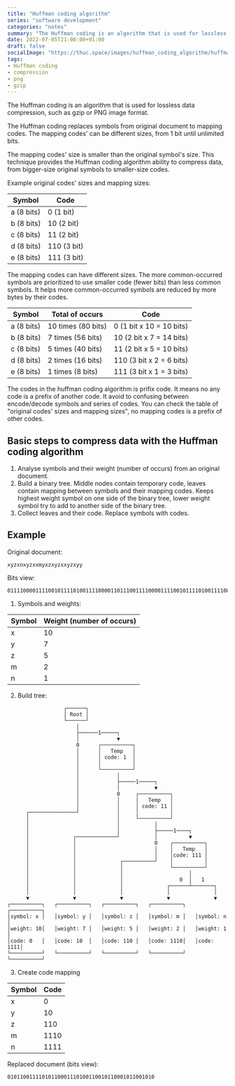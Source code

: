 ```yaml
---
title: "Huffman coding algorithm"
series: "software development"
categories: "notes"
summary: "The Huffman coding is an algorithm that is used for lossless data compression, such as gzip or PNG image format."
date: 2022-07-05T21:00:00+01:00
draft: false
socialImage: "https://thuc.space/images/huffman_coding_algorithm/huffman_coding_algorithm.png"
tags:
- Huffman coding
- compression
- png
- gzip
---
```


The Huffman coding is an algorithm that is used for lossless data compression, such as gzip or PNG image format.

The Huffman coding replaces symbols from original document to mapping codes. The mapping codes' can be different sizes, from 1 bit until unlimited bits.

The mapping codes' size is smaller than the original symbol's size. This technique provides the Huffman coding algorithm ability to compress data, from bigger-size original symbols to smaller-size codes.

Example original codes' sizes and mapping sizes:

| Symbol | Code |
|--------|------|
| a (8 bits) | 0 (1 bit) |
| b (8 bits) | 10 (2 bit) |
| c (8 bits) | 11 (2 bit) |
| d (8 bits) | 110 (3 bit) |
| e (8 bits) | 111 (3 bit) |

The mapping codes can have different sizes. The more common-occurred symbols are prioritized to use smaller code (fewer bits) than less common symbols. It helps more common-occurred symbols are reduced by more bytes by their codes.

| Symbol |  Total of occurs | Code |
|-|-|-|
| a (8 bits) | 10 times (80 bits) | 0 (1 bit x 10 = 10 bits) |
| b (8 bits) | 7 times (56 bits) | 10 (2 bit x 7 = 14 bits) |
| c (8 bits) | 5 times (40 bits) | 11 (2 bit x 5 = 10 bits) |
| d (8 bits) | 2 times (16 bits) | 110 (3 bit x 2 = 6 bits) |
| e (8 bits) | 1 times (8 bits) | 111 (3 bit x 1 = 3 bits) |

The codes in the huffman coding algorithm is prifix code. It means no any code is a prefix of another code. It avoid to confusing between encode/decode symbols and series of codes. You can check the table of "original codes' sizes and mapping sizes", no mapping codes is a prefix of other codes.

## Basic steps to compress data with the Huffman coding algorithm

1. Analyse symbols and their weight (number of occurs) from an original document.
2. Build a binary tree. Middle nodes contain temporary code, leaves contain mapping between symbols and their mapping codes. Keeps highest weight symbol on one side of the binary tree, lower weight symbol try to add to another side of the binary tree.
3. Collect leaves and their code. Replace symbols with codes.

## Example

Original document:

```
xyzxnxyzxxmyxzxyzxxyzxyy
```

Bits view:

```
011110000111100101111010011110000110111001111000011110010111101001111000011110000110110101111001011110000111101001111000011110010111101001111000011110000111100101111010011110000111100101111001
```

1. Symbols and weights:

| Symbol | Weight (number of occurs) |
|-|-|
| x | 10 |
| y | 7 |
| z | 5 |
| m | 2 |
| n | 1 |

2. Build tree:

```
                  ┌──────┐                                              
                  │ Root │                                              
                  └──────┘                                              
                      │                                                 
                      ├──────1─────┐                                    
                      │            ▼                                    
                      0      ┌──────────┐                               
                      │      │   Temp   │                               
                      │      │ code: 1  │                               
                      │      │          │                               
                      │      └──────────┘                               
                      │            │                                    
                      │            ├─────1─────┐                        
                      │            │           ▼                        
                      │            0     ┌──────────┐                   
                      │            │     │   Temp   │                   
                      │            │     │ code: 11 │                   
      ┌───────────────┘            │     │          │                   
      │                            │     └──────────┘                   
      │                            │           │                        
      │                            │           ├─────1────┐             
      │              ┌─────────────┘           │          ▼             
      │              │                         0    ┌──────────┐        
      │              │                         │    │   Temp   │        
      │              │                         │    │code: 111 │        
      │              │              ┌──────────┘    │          │        
      │              │              │               └──────────┘        
      │              │              │                     │             
      │              │              │                  0  │   1         
      │              │              │              ┌──────┴───────┐     
      │              │              │              │              │     
      ▼              ▼              ▼              ▼              ▼     
┌──────────┐   ┌──────────┐   ┌──────────┐   ┌──────────┐   ┌──────────┐
│symbol: x │   │symbol: y │   │symbol: z │   │symbol: m │   │symbol: n │
│weight: 10│   │weight: 7 │   │weight: 5 │   │weight: 2 │   │weight: 1 │
│code: 0   │   │code: 10  │   │code: 110 │   │code: 1110│   │code: 1111│
└──────────┘   └──────────┘   └──────────┘   └──────────┘   └──────────┘
```

3. Create code mapping

| Symbol | Code |
|-|-|
| x | 0 |
| y | 10 |
| z | 110 |
| m | 1110 |
| n | 1111 |

Replaced document (bits view):

```
01011001111010110001110100110010110001011001010
```
